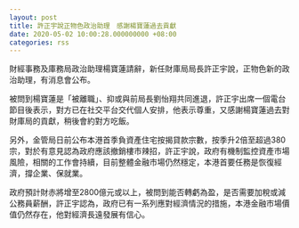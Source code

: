 ```yaml
---
layout: post
title: 許正宇說正物色政治助理　感謝楊寶蓮過去貢獻
date: 2020-05-02 10:00:28.000000000 +08:00
categories: rss
---
```


財經事務及庫務局政治助理楊寶蓮請辭，新任財庫局局長許正宇說，正物色新的政治助理，有消息會公布。

被問到楊寶蓮是「被離職」、抑或與前局長劉怡翔共同進退，許正宇出席一個電台節目後表示，對方已在社交平台交代個人安排，他表示尊重，又感謝楊寶蓮過去對財庫局的貢獻，稍後會約對方吃飯。

另外，金管局日前公布本港首季負資產住宅按揭貸款宗數，按季升2倍至超過380宗，對於有意見認為政府應該撤銷樓市辣招，許正宇說，政府有機制監控資產市場風險，相關的工作會持續，目前整體金融市場仍然穩定，本港首要任務是恢復經濟，撐企業、保就業。

政府預計財赤將增至2800億元或以上，被問到能否轉虧為盈，是否需要加稅或減公務員薪酬，許正宇認為，政府已有一系列應對經濟情況的措施，本港金融市場價值仍然存在，他對經濟長遠發展有信心。
